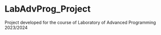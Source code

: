 # LabAdvProg_Project

Project developed for the course of Laboratory of Advanced Programming 2023/2024
